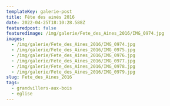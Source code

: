 ```yaml
---
templateKey: galerie-post
title: Fête des ainés 2016
date: 2022-04-25T18:10:28.588Z
featuredpost: false
featuredimage: /img/galerie/Fete_des_Aines_2016/IMG_0974.jpg
images:
  - /img/galerie/Fete_des_Aines_2016/IMG_0974.jpg
  - /img/galerie/Fete_des_Aines_2016/IMG_0975.jpg
  - /img/galerie/Fete_des_Aines_2016/IMG_0976.jpg
  - /img/galerie/Fete_des_Aines_2016/IMG_0977.jpg
  - /img/galerie/Fete_des_Aines_2016/IMG_0978.jpg
  - /img/galerie/Fete_des_Aines_2016/IMG_0979.jpg
slug: Fete_des_Aines_2016
tags:
  - grandvillers-aux-bois
  - eglise
---
```

